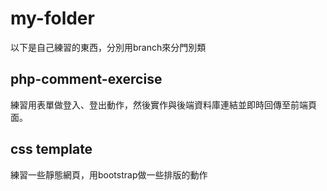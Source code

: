 # my-folder
以下是自己練習的東西，分別用branch來分門別類
## php-comment-exercise
練習用表單做登入、登出動作，然後實作與後端資料庫連結並即時回傳至前端頁面。

## css template
練習一些靜態網頁，用bootstrap做一些排版的動作
